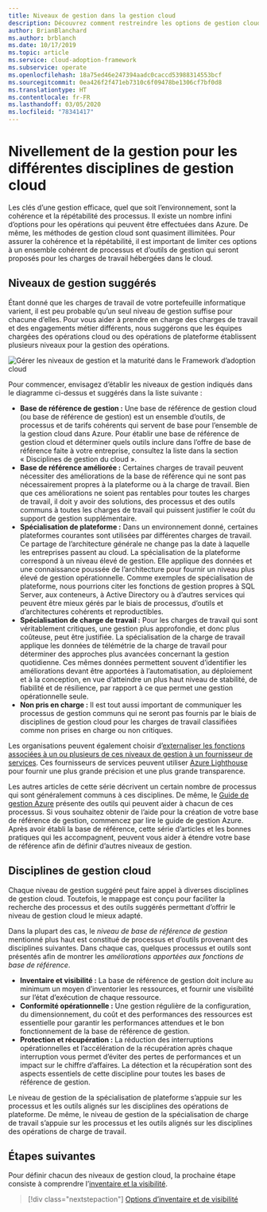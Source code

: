 ```yaml
---
title: Niveaux de gestion dans la gestion cloud
description: Découvrez comment restreindre les options de gestion cloud à un ensemble cohérent de processus et d’outils que vous pouvez proposer pour les charges de travail hébergées dans le cloud.
author: BrianBlanchard
ms.author: brblanch
ms.date: 10/17/2019
ms.topic: article
ms.service: cloud-adoption-framework
ms.subservice: operate
ms.openlocfilehash: 18a75ed46e247394aadc0caccd53988314553bcf
ms.sourcegitcommit: 0ea426f2f471eb7310c6f09478be1306cf7bf0d8
ms.translationtype: HT
ms.contentlocale: fr-FR
ms.lasthandoff: 03/05/2020
ms.locfileid: "78341417"
---
```

# <a name="management-leveling-across-cloud-management-disciplines"></a>Nivellement de la gestion pour les différentes disciplines de gestion cloud

Les clés d’une gestion efficace, quel que soit l’environnement, sont la cohérence et la répétabilité des processus. Il existe un nombre infini d’options pour les opérations qui peuvent être effectuées dans Azure. De même, les méthodes de gestion cloud sont quasiment illimitées. Pour assurer la cohérence et la répétabilité, il est important de limiter ces options à un ensemble cohérent de processus et d’outils de gestion qui seront proposés pour les charges de travail hébergées dans le cloud.

## <a name="suggested-management-levels"></a>Niveaux de gestion suggérés

Étant donné que les charges de travail de votre portefeuille informatique varient, il est peu probable qu’un seul niveau de gestion suffise pour chacune d’elles. Pour vous aider à prendre en charge des charges de travail et des engagements métier différents, nous suggérons que les équipes chargées des opérations cloud ou des opérations de plateforme établissent plusieurs niveaux pour la gestion des opérations.

![Gérer les niveaux de gestion et la maturité dans le Framework d’adoption cloud](../../_images/manage/cloud-management-maturity.png)

Pour commencer, envisagez d’établir les niveaux de gestion indiqués dans le diagramme ci-dessus et suggérés dans la liste suivante :

- **Base de référence de gestion :** Une base de référence de gestion cloud (ou base de référence de gestion) est un ensemble d’outils, de processus et de tarifs cohérents qui servent de base pour l’ensemble de la gestion cloud dans Azure. Pour établir une base de référence de gestion cloud et déterminer quels outils inclure dans l’offre de base de référence faite à votre entreprise, consultez la liste dans la section « Disciplines de gestion du cloud ».
- **Base de référence améliorée :** Certaines charges de travail peuvent nécessiter des améliorations de la base de référence qui ne sont pas nécessairement propres à la plateforme ou à la charge de travail. Bien que ces améliorations ne soient pas rentables pour toutes les charges de travail, il doit y avoir des solutions, des processus et des outils communs à toutes les charges de travail qui puissent justifier le coût du support de gestion supplémentaire.
- **Spécialisation de plateforme :** Dans un environnement donné, certaines plateformes courantes sont utilisées par différentes charges de travail. Ce partage de l’architecture générale ne change pas la date à laquelle les entreprises passent au cloud. La spécialisation de la plateforme correspond à un niveau élevé de gestion. Elle applique des données et une connaissance poussée de l’architecture pour fournir un niveau plus élevé de gestion opérationnelle. Comme exemples de spécialisation de plateforme, nous pourrions citer les fonctions de gestion propres à SQL Server, aux conteneurs, à Active Directory ou à d’autres services qui peuvent être mieux gérés par le biais de processus, d’outils et d’architectures cohérents et reproductibles.
- **Spécialisation de charge de travail :** Pour les charges de travail qui sont véritablement critiques, une gestion plus approfondie, et donc plus coûteuse, peut être justifiée. La spécialisation de la charge de travail applique les données de télémétrie de la charge de travail pour déterminer des approches plus avancées concernant la gestion quotidienne. Ces mêmes données permettent souvent d’identifier les améliorations devant être apportées à l’automatisation, au déploiement et à la conception, en vue d’atteindre un plus haut niveau de stabilité, de fiabilité et de résilience, par rapport à ce que permet une gestion opérationnelle seule.
- **Non pris en charge :** Il est tout aussi important de communiquer les processus de gestion communs qui ne seront pas fournis par le biais de disciplines de gestion cloud pour les charges de travail classifiées comme non prises en charge ou non critiques.

Les organisations peuvent également choisir d’[externaliser les fonctions associées à un ou plusieurs de ces niveaux de gestion à un fournisseur de services](https://www.microsoft.com/cloud-adoption-framework-offers?ot=manage). Ces fournisseurs de services peuvent utiliser [Azure Lighthouse](https://azure.com/lighthouse) pour fournir une plus grande précision et une plus grande transparence.

Les autres articles de cette série décrivent un certain nombre de processus qui sont généralement communs à ces disciplines.
De même, le [Guide de gestion Azure](../azure-management-guide/index.md) présente des outils qui peuvent aider à chacun de ces processus. Si vous souhaitez obtenir de l’aide pour la création de votre base de référence de gestion, commencez par lire le guide de gestion Azure. Après avoir établi la base de référence, cette série d’articles et les bonnes pratiques qui les accompagnent, peuvent vous aider à étendre votre base de référence afin de définir d’autres niveaux de gestion.

## <a name="cloud-management-disciplines"></a>Disciplines de gestion cloud

Chaque niveau de gestion suggéré peut faire appel à diverses disciplines de gestion cloud. Toutefois, le mappage est conçu pour faciliter la recherche des processus et des outils suggérés permettant d’offrir le niveau de gestion cloud le mieux adapté.

Dans la plupart des cas, le *niveau de base de référence de gestion* mentionné plus haut est constitué de processus et d’outils provenant des disciplines suivantes. Dans chaque cas, quelques processus et outils sont présentés afin de montrer les *améliorations apportées aux fonctions de base de référence*.

- **Inventaire et visibilité :** La base de référence de gestion doit inclure au minimum un moyen d’inventorier les ressources, et fournir une visibilité sur l’état d’exécution de chaque ressource.
- **Conformité opérationnelle :** Une gestion régulière de la configuration, du dimensionnement, du coût et des performances des ressources est essentielle pour garantir les performances attendues et le bon fonctionnement de la base de référence de gestion.
- **Protection et récupération :** La réduction des interruptions opérationnelles et l’accélération de la récupération après chaque interruption vous permet d’éviter des pertes de performances et un impact sur le chiffre d’affaires. La détection et la récupération sont des aspects essentiels de cette discipline pour toutes les bases de référence de gestion.

Le niveau de gestion de la spécialisation de plateforme s’appuie sur les processus et les outils alignés sur les disciplines des opérations de plateforme. De même, le niveau de gestion de la spécialisation de charge de travail s’appuie sur les processus et les outils alignés sur les disciplines des opérations de charge de travail.

## <a name="next-steps"></a>Étapes suivantes

Pour définir chacun des niveaux de gestion cloud, la prochaine étape consiste à comprendre l’[inventaire et la visibilité](./inventory.md).

> [!div class="nextstepaction"]
> [Options d’inventaire et de visibilité](./inventory.md)
